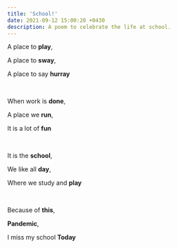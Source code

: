 ```yaml
---
title: 'School!'
date: 2021-09-12 15:00:20 +0430
description: A poem to celebrate the life at school. 
---
```


<p>
  
  A place to <b>play</b>, 

  A place to <b>sway</b>, 

  A place to say <b>hurray</b> 
  
</p>

<p>&nbsp;</p>

<p>
  
  When work is <b>done</b>, 

  A place we <b>run</b>, 

  It is a lot of <b>fun</b> 
  
</p>

<p>&nbsp;</p>

<p>

  It is the <b>school</b>, 
  
  We like all <b>day</b>, 
  
  Where we study and <b>play</b>

</p>
<p>&nbsp;</p>

<p>
  
  Because of <b>this</b>, 

  <b>Pandemic</b>, 

  I miss my school <b>Today</b> 
  
</p>
<p>&nbsp;</p>
